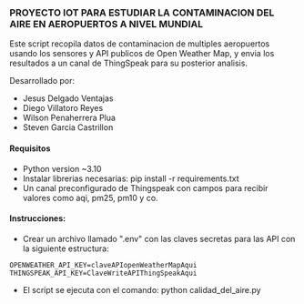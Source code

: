 
### PROYECTO IOT PARA ESTUDIAR LA CONTAMINACION DEL AIRE EN AEROPUERTOS A NIVEL MUNDIAL

Este script recopila datos de contaminacion de multiples aeropuertos usando los sensores y API publicos de Open Weather Map, y envia los resultados a un canal de ThingSpeak para su posterior analisis.

Desarrollado por:

* Jesus Delgado Ventajas
* Diego Villatoro Reyes
* Wilson Penaherrera Plua
* Steven Garcia Castrillon

#### Requisitos
* Python version ~3.10
* Instalar librerias necesarias: pip install -r requirements.txt
* Un canal preconfigurado de Thingspeak con campos para recibir valores como aqi, pm25, pm10 y co.
#### Instrucciones:

* Crear un archivo llamado ".env" con las claves secretas para las API con la siguiente estructura:
```
OPENWEATHER_API_KEY=claveAPIopenWeatherMapAqui
THINGSPEAK_API_KEY=ClaveWriteAPIThingSpeakAqui
```
* El script se ejecuta con el comando: python calidad_del_aire.py
